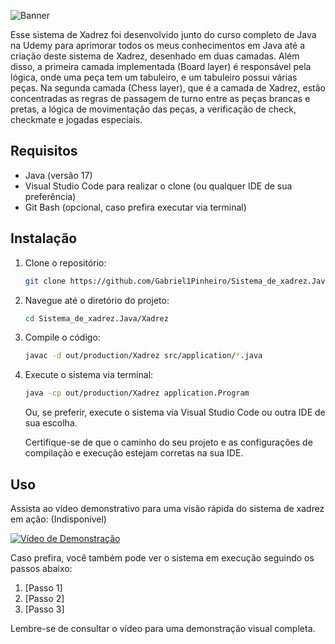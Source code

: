 
![Banner](https://github.com/Gabriel1Pinheiro/Sistema_de_xadrez.Java/blob/master/JAVA.pngg)


Esse sistema de Xadrez foi desenvolvido junto do curso completo de Java na Udemy para aprimorar todos os meus conhecimentos em Java até a criação deste sistema de Xadrez, desenhado em duas camadas. Além disso, a primeira camada implementada (Board layer) é responsável pela lógica, onde uma peça tem um tabuleiro, e um tabuleiro possui várias peças. Na segunda camada (Chess layer), que é a camada de Xadrez, estão concentradas as regras de passagem de turno entre as peças brancas e pretas, a lógica de movimentação das peças, a verificação de check, checkmate e jogadas especiais.

## Requisitos

- Java (versão 17)
- Visual Studio Code para realizar o clone (ou qualquer IDE de sua preferência)
- Git Bash (opcional, caso prefira executar via terminal)

## Instalação

1. Clone o repositório:

    ```bash
    git clone https://github.com/Gabriel1Pinheiro/Sistema_de_xadrez.Java.git
    ```

2. Navegue até o diretório do projeto:

    ```bash
    cd Sistema_de_xadrez.Java/Xadrez
    ```

3. Compile o código:

    ```bash
    javac -d out/production/Xadrez src/application/*.java
    ```

4. Execute o sistema via terminal:

    ```bash
    java -cp out/production/Xadrez application.Program
    ```

   Ou, se preferir, execute o sistema via Visual Studio Code ou outra IDE de sua escolha.

   Certifique-se de que o caminho do seu projeto e as configurações de compilação e execução estejam corretas na sua IDE.

## Uso

Assista ao vídeo demonstrativo para uma visão rápida do sistema de xadrez em ação:
(Indisponível)

[![Vídeo de Demonstração](https://example.com/link-para-miniatura-do-video.png)](https://example.com/link-para-o-video)

Caso prefira, você também pode ver o sistema em execução seguindo os passos abaixo:

1. [Passo 1]
2. [Passo 2]
3. [Passo 3]

Lembre-se de consultar o vídeo para uma demonstração visual completa.
